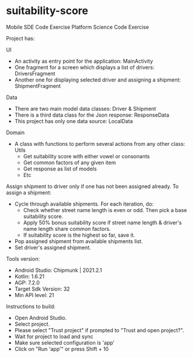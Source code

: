 # suitability-score

Mobile SDE Code Exercise Platform Science Code Exercise

Project has:

UI

- An activity as entry point for the application: MainActivity
- One fragment for a screen which displays a list of drivers: DriversFragment
- Another one for displaying selected driver and assigning a shipment: ShipmentFragment

Data

- There are two main model data classes: Driver & Shipment
- There is a third data class for the Json response: ResponseData
- This project has only one data source: LocalData

Domain

- A class with functions to perform several actions from any other class: Utils
    - Get suitability score with either vowel or consonants
    - Get common factors of any given item
    - Get response as list of models
    - Etc

Assign shipment to driver only if one has not been assigned already. To assign a shipment:

- Cycle through available shipments. For each iteration, do:
    - Check whether street name length is even or odd. Then pick a base suitability score.
    - Apply 50% bonus suitability score if street name length & driver's name length share common
      factors.
    - If suitability score is the highest so far, save it.
- Pop assigned shipment from available shipments list.
- Set driver's assigned shipment.

Tools version:

- Android Studio: Chipmunk | 2021.2.1
- Kotlin: 1.6.21
- AGP: 7.2.0
- Target Sdk Version: 32
- Min API level: 21

Instructions to build:
- Open Android Studio.
- Select project.
- Please select "Trust project" if prompted to "Trust and open project?".
- Wait for project to load and sync
- Make sure selected configuration is 'app'
- Click on "Run 'app'" or press Shift + 10